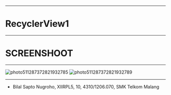 ***
# **RecyclerView1**
***

# **SCREENSHOOT**
***
![photo511287372821932785](https://cloud.githubusercontent.com/assets/22608303/20969801/3f702780-bcbd-11e6-976b-02c7b33220d6.jpg)
![photo511287372821932789](https://cloud.githubusercontent.com/assets/22608303/20969802/3f729588-bcbd-11e6-80f3-98ec28f268d9.jpg)
***

* Bilal Sapto Nugroho, XIIRPL5, 10, 4310/1206.070, SMK Telkom Malang

